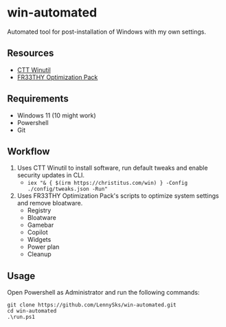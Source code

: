 # win-automated

Automated tool for post-installation of Windows with my own settings.

## Resources

- [CTT Winutil](https://github.com/christitustech/winutil)
- [FR33THY Optimization Pack](https://github.com/FR33THYFR33THY/Ultimate-Windows-Optimization-Guide)

## Requirements

- Windows 11 (10 might work)
- Powershell
- Git

## Workflow

1. Uses CTT Winutil to install software, run default tweaks and enable security updates in CLI.
   - `iex "& { $(irm https://christitus.com/win) } -Config ./config/tweaks.json -Run"`
2. Uses FR33THY Optimization Pack's scripts to optimize system settings and remove bloatware.
   - Registry
   - Bloatware
   - Gamebar
   - Copilot
   - Widgets
   - Power plan
   - Cleanup

## Usage

Open Powershell as Administrator and run the following commands:

```
git clone https://github.com/LennySks/win-automated.git
cd win-automated
.\run.ps1
```
